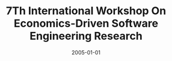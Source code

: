 ---
title: "7Th International Workshop On Economics-Driven Software Engineering Research"
date: 2005-01-01
venue: "27th International Conference on Software Engineering (ICSE 2005), 15-21 May 2005, St. Louis, Missouri, USA"
paperurl: https://doi.org/10.1145/1062455.1062610
authors: "Kevin J Sullivan"
awards: ""
---